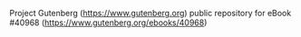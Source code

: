 Project Gutenberg (https://www.gutenberg.org) public repository for eBook #40968 (https://www.gutenberg.org/ebooks/40968)
